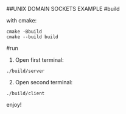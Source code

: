 ##UNIX DOMAIN SOCKETS EXAMPLE
#build

with cmake:
```
cmake -Bbuild
cmake --build build
```

#run

1. Open first terminal:
```
./build/server
```
2. Open second terminal:
```
./build/client
```
enjoy!
